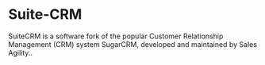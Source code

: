 # Suite-CRM
SuiteCRM is a software fork of the popular Customer Relationship Management (CRM) system SugarCRM, developed and maintained by Sales Agility..
